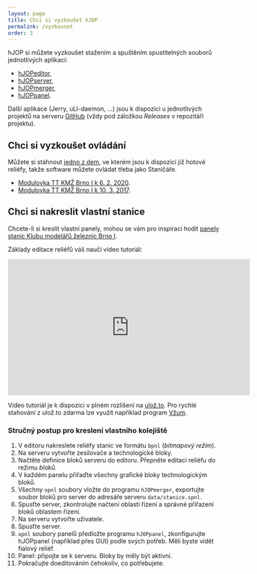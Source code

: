 ```yaml
---
layout: page
title: Chci si vyzkoušet hJOP
permalink: /vyzkouset
order: 3
---
```


hJOP si můžete vyzkoušet stažením a spuštěním spustitelných souborů jednotlivých
aplikací:

 * [hJOPeditor](https://github.com/kmzbrnoI/hJOPeditor/releases),
 * [hJOPserver](https://github.com/kmzbrnoI/hJOPserver/releases),
 * [hJOPmerger](https://github.com/kmzbrnoI/hJOPmerger/releases),
 * [hJOPpanel](https://github.com/kmzbrnoI/hJOPpanel/releases).

Další aplikace (Jerry, uLI-daemon, ...) jsou k dispozici u jednotlivých
projektů na serveru [GitHub](https://github.com/kmzbrnoI) (vždy pod záložkou
*Releases* v repozitáři projektu).

## Chci si vyzkoušet ovládání

Můžete si stáhnout [jedno z dem](/download/), ve kterém jsou k dispozici již
hotové reliéfy, takže software můžete ovládat třeba jako Staničáře.

 * [Modulovka TT KMŽ Brno I k 6. 2. 2020](/download/hJOP-try-tt-2020-02-06.zip).
 * [Modulovka TT KMŽ Brno I k 10. 3. 2017](/download/hJOP-try-tt-2017-03-10.zip).


## Chci si nakreslit vlastní stanice

Chcete-li si kreslit vlastní panely, mohou se vám pro inspiraci hodit [panely
stanic Klubu modelářů železnic Brno I](https://github.com/kmzbrnoI/hJOPpanely).

Základy editace reliéfů váš naučí video tutoriál:

<iframe width="560" height="315" src="https://www.youtube.com/embed/4P8mZKATbmc"
frameborder="0" allowfullscreen></iframe>

Video tutoriál je k dispozici v plném rozlišení na
[ulož.to](https://uloz.to/!TWc2NvWaNWW4/hjopeditor-tutorial-mp4).
Pro rychlé stahování z ulož.to zdarma lze využít například program
[Vžum](http://vzum.8u.cz/).

### Stručný postup pro kreslení vlastního kolejiště

1. V editoru nakreslete reliéfy stanic ve formátu `bpnl` (_bitmapový režim_).
2. Na serveru vytvořte zesilovače a technologické bloky.
3. Načtěte definice bloků serveru do editoru. Přepněte editaci reliéfu do
   režimu _bloků_.
4. V každém panelu přiřaďte všechny grafické bloky technologickým bloků.
5. Všechny `opnl` soubory vložte do programu `hJOPmerger`, exportujte soubor
   bloků pro server do adresáře serveru `data/stanice.spnl`.
6. Spusťte server, zkontrolujte načtení oblastí řízení a správné přiřazení
   bloků oblastem řízení.
7. Na serveru vytvořte uživatele.
8. Spusťte server.
9. `opnl` soubory panelů předložte programu `hJOPpanel`, zkonfigurujte
   hJOPpanel (například přes GUI) podle svých potřeb. Měli byste vidět fialový
   reliéf.
10. Panel: připojte se k serveru. Bloky by měly být aktivní.
11. Pokračujte doeditováním čehokoliv, co potřebujete.
